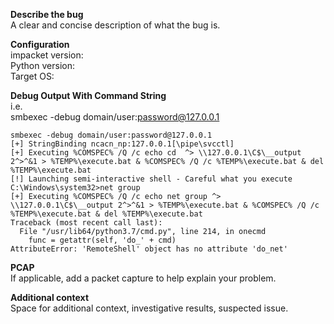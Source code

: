 **Describe the bug**  
A clear and concise description of what the bug is.
  
  
**Configuration**  
impacket version:  
Python version:  
Target OS:  
  
  
**Debug Output With Command String**  
i.e.  
smbexec -debug domain/user:password@127.0.0.1  
```
smbexec -debug domain/user:password@127.0.0.1
[+] StringBinding ncacn_np:127.0.0.1[\pipe\svcctl]
[+] Executing %COMSPEC% /Q /c echo cd  ^> \\127.0.0.1\C$\__output 2^>^&1 > %TEMP%\execute.bat & %COMSPEC% /Q /c %TEMP%\execute.bat & del %TEMP%\execute.bat
[!] Launching semi-interactive shell - Careful what you execute
C:\Windows\system32>net group
[+] Executing %COMSPEC% /Q /c echo net group ^> \\127.0.0.1\C$\__output 2^>^&1 > %TEMP%\execute.bat & %COMSPEC% /Q /c %TEMP%\execute.bat & del %TEMP%\execute.bat
Traceback (most recent call last):
  File "/usr/lib64/python3.7/cmd.py", line 214, in onecmd
    func = getattr(self, 'do_' + cmd)
AttributeError: 'RemoteShell' object has no attribute 'do_net'
```
  

**PCAP**  
If applicable, add a packet capture to help explain your problem.
  

**Additional context**  
Space for additional context, investigative results, suspected issue.
